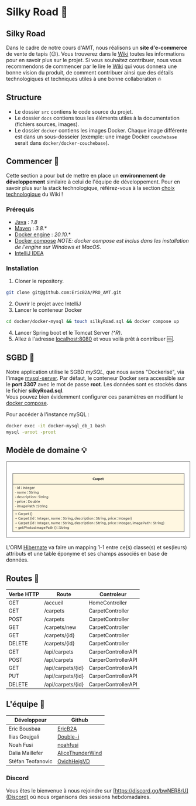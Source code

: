 # Silky Road 🐪
## Silky Road 
Dans le cadre de notre cours d'AMT, nous réalisons un **site d'e-commerce** de vente de tapis (😉).
Vous trouverez dans le [Wiki](../../wiki) toutes les informations pour en savoir plus sur le projet.
Si vous souhaitez contribuer, nous vous recommendons de commencer par le lire le [Wiki](../../wiki) qui vous donnera une bonne vision du produit, de comment contribuer ainsi que des détails technologiques et techniques utiles à une bonne collaboration 🔥

## Structure
- Le dossier `src` contiens le code source du projet.
- Le dossier `docs` contiens tous les éléments utiles à la documentation (fichiers sources, images).
- Le dossier `docker` contiens les images Docker. Chaque image différente est dans un sous-dosseier (exemple: une image Docker `couchebase` serait dans `docker/docker-couchebase`).

## Commencer 🏁
Cette section a pour but de mettre en place un **environnement de développement** similaire à celui de l'équipe de développement.
Pour en savoir plus sur la stack technologique, référez-vous à la section [choix technologique](../../wiki/Choix-technologiques) du Wiki !
### Prérequis
- [Java](https://www.java.com/fr/download/) : *1.8*
- [Maven](https://maven.apache.org/download.cgi) :  *3.8.**
- [Docker engine](https://docs.docker.com/engine/install/) : *20.10.**
- [Docker compose](https://docs.docker.com/compose/install/) *NOTE: docker compose est inclus dans les installation de l'engine sur Windows et MacOS*.
- [IntelliJ IDEA](https://www.jetbrains.com/idea/download/)

### Installation 
1. Cloner le repository.
```bash 
git clone git@github.com:EricB2A/PRO_AMT.git
```
2. Ouvrir le projet avec IntelliJ
3. Lancer le conteneur Docker
```bash
cd docker/docker-mysql && touch silkyRoad.sql && docker compose up
```
4. Lancer Spring boot et le Tomcat Server *(^R)*.
5. Allez à l'adresse [localhost:8080](http://localhost:8080/) et vous voilà prêt à contribuer :cool:. 

## SGBD 🐋
Notre application utilise le SGBD *mySQL*, que nous avons "Dockerisé", via l'image [mysql-server](https://hub.docker.com/r/mysql/mysql-server/).
Par défaut, le conteneur Docker sera accessible sur le **port 3307** avec le mot de passe **root**. Les données sont es stockés dans le fichier **silkyRoad.sql**.  
Vous pouvez bien évidemment configurer ces paramètres en modifiant le [docker compose](docker/docker-mysql/docker-compose.yml).

Pour accéder à l'instance mySQL : 
```bash
docker exec -it docker-mysql_db_1 bash
mysql -uroot -proot
```

## Modèle de domaine 💡
![model](docs/uml/images/model.png)

L'ORM [Hibernate](https://hibernate.org/) va faire un mapping 1-1 entre ce(s) classe(s) et ses(leurs) attributs et une table éponyme et ses champs associés en base de données.

## Routes 🦦
| Verbe HTTP | Route             | Controleur          |
|------------|-------------------|---------------------|
| GET        | /accueil          | HomeController      |
| GET        | /carpets          | CarpetController    |
| POST       | /carpets          | CarpetController    |
| GET        | /carpets/new      | CarpetController    |
| GET        | /carpets/{id}     | CarpetController    |
| DELETE     | /carpets/{id}     | CarpetController    |
| GET        | /api/carpets      | CarperControllerAPI |
| POST       | /api/carpets      | CarperControllerAPI |
| GET        | /api/carpets/{id} | CarperControllerAPI |
| PUT        | /api/carpets/{id} | CarperControllerAPI |
| DELETE     | /api/carpets/{id} | CarperControllerAPI |

## L'équipe 🦍
| Développeur       | Github                                                  |
|-------------------|---------------------------------------------------------|
| Eric Bousbaa      | [EricB2A](https://github.com/EricB2A)                   |
| Ilias Goujgali    | [Double-i](https://github.com/Double-i)                 |
| Noah Fusi         | [noahfusi](https://github.com/noahfusi)                 |
| Dalia Maillefer   | [AliceThunderWind](https://github.com/AliceThunderWind) |
| Stéfan Teofanovic | [OvichHeigVD](https://github.com/OvichHeigVD)           |

### Discord
Vous êtes le bienvenue à nous rejoindre sur [https://discord.gg/bwNER8rU](Discord) où nous organisons des sessions hebdomadaires.
